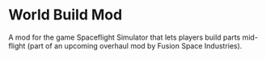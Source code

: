 # World Build Mod
A mod for the game Spaceflight Simulator that lets players build parts 
mid-flight (part of an upcoming overhaul mod by Fusion Space Industries).
